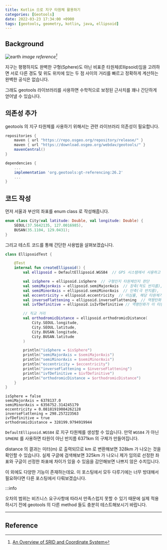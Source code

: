 ```yaml
---
title: Kotlin 으로 지구 타원체 활용하기
categories: [Geotools]
date: 2022-03-23 17:34:00 +0900
tags: [geotools, geometry, kotlin, java, ellipsoid]
---
```


## Background

![earth](/img/2022-03-23-ellipsoid.webp)
_image reference[^footnote]_

지구는 평평하지도 완벽한 구형(Sphere)도 아닌 비표준 타원체(Ellipsoid)임을 고려하면 서로 다른 경도 및 위도 위치에 있는 두 점 사이의 거리를 빠르고 정확하게 계산하는 완벽한 공식은 없습니다.

그래도 geotools 라이브러리를 사용하면 수학적으로 보정된 근사치를 꽤나 간단하게 얻어낼 수 있습니다.

## 의존성 추가

geotools 의 지구 타원체를 사용하기 위해서는 관련 라이브러리 의존성이 필요합니다.

```groovy
repositories {
    maven { url "https://repo.osgeo.org/repository/release/" }
    maven { url "https://download.osgeo.org/webdav/geotools/" }
    mavenCentral()
}

dependencies {
    ...
    implementation 'org.geotools:gt-referencing:26.2'
    ...
}

```

## 코드 작성

먼저 서울과 부산의 좌표를 enum class 로 작성해줍니다.

```kotlin
enum class City(val latitude: Double, val longitude: Double) {
    SEOUL(37.5642135, 127.0016985),
    BUSAN(35.1104, 129.0431);
}
```

그리고 테스트 코드를 통해 간단한 사용법을 살펴보겠습니다.

```kotlin
class EllipsoidTest {

    @Test
    internal fun createEllipsoid() {
        val ellipsoid = DefaultEllipsoid.WGS84  // GPS 시스템에서 사용하고 있는 WGS84 측량법을 활용하여 지구에 최대한 가까운 타원체를 만들어 준다

        val isSphere = ellipsoid.isSphere  // 구형인지 타원체인지 판단
        val semiMajorAxis = ellipsoid.semiMajorAxis  // 장축(적도 반지름), 타원체에서 긴 쪽의 반지름
        val semiMinorAxis = ellipsoid.semiMinorAxis  // 단축(극 반지름), 타원체에서 짧은 쪽의 반지름
        val eccentricity = ellipsoid.eccentricity  // 이심률, 해당 타원체가 얼마나 구형에 가까운지를 나타냄
        val inverseFlattening = ellipsoid.inverseFlattening  // 역평탄화 수치
        val ivfDefinitive = ellipsoid.isIvfDefinitive // 역평탄화가 이 타원체에 결정적일 수 있는지

        // 직교 거리
        val orthodromicDistance = ellipsoid.orthodromicDistance(
            City.SEOUL.longitude,
            City.SEOUL.latitude,
            City.BUSAN.longitude,
            City.BUSAN.latitude
        )

        println("isSphere = $isSphere")
        println("semiMajorAxis = $semiMajorAxis")
        println("semiMinorAxis = $semiMinorAxis")
        println("eccentricity = $eccentricity")
        println("inverseFlattening = $inverseFlattening")
        println("ivfDefinitive = $ivfDefinitive")
        println("orthodromicDistance = $orthodromicDistance")
    }
}
```

```text
isSphere = false
semiMajorAxis = 6378137.0
semiMinorAxis = 6356752.314245179
eccentricity = 0.08181919084262128
inverseFlattening = 298.257223563
ivfDefinitive = true
orthodromicDistance = 328199.9794919944
```

`DefaultEllipsoid.WGS84` 로 지구 타원체를 생성할 수 있습니다. 만약 `WGS84` 가 아닌 `SPHERE` 를 사용하면 타원이 아닌 반지름 6371km 의 구체가 만들어집니다.

distance 의 결과는 미터(m) 로 출력되므로 km 로 변환해보면 328km 가 나오는 것을 확인할 수 있습니다. 실제 구글에 검색해보면 325km 가 나오니 제가 임의로 선정한 좌표와 구글이 선정한 좌표에 차이가 있을 수 있음을 감안해보면 나쁘지 않은 수치입니다.

이 외에도 다양한 기능이 존재하는데요. 이 포스팅에서 모두 다루기에는 너무 방대해서 필요하다면 다른 포스팅에서 다뤄보겠습니다.

:::info

오차의 범위는 비즈니스 요구사항에 따라서 만족스럽지 못할 수 있기 때문에 실제 적용하시기 전에 geotools 의 다른 method 들도 충분히 테스트해보시기 바랍니다.

---

## Reference

[^footnote]: [An Overview of SRID and Coordinate System](https://www.alibabacloud.com/blog/an-overview-of-srid-and-coordinate-system_597004)
